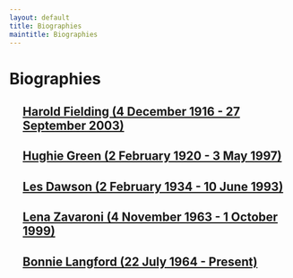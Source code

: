 ```yaml
---
layout: default
title: Biographies
maintitle: Biographies
---
```


<h1>Biographies</h1>

<ul class="menu-font-size" style="list-style: none; margin-left: 0;">
<li><h2><a href="/1916-12-04-harold-fielding/">Harold Fielding (4 December 1916 - 27 September 2003)</a></h2></li>
<li><h2><a href="/1920-02-02-hughie-green">Hughie Green (2 February 1920 - 3 May 1997)</a></h2></li>
<li><h2><a href="/1934-02-02-les-dawson">Les Dawson (2 February 1934 - 10 June 1993)</a></h2></li>
<li><h2><a href="/1963-11-04-lena-zavaroni">Lena Zavaroni (4 November 1963 - 1 October 1999)</a></h2></li>
<li><h2><a href="/1964-07-22-bonnie-langford">Bonnie Langford (22 July 1964 - Present)</a></h2></li>
</ul>

